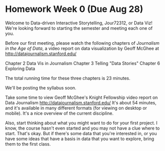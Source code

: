 # Homework Week 0 (Due Aug 28)

Welcome to Data-driven Interactive Storytelling, Jour72312, or Data Viz! We're looking forward to starting the semester and meeting each one of you.
 
Before our first meeting, please watch the following chapters of *Journalism in the Age of Data*, a video report on data visualization by Geoff McGhee at <http://datajournalism.stanford.edu/>
 
Chapter 2 Data Vis in Journalism
Chapter 3 Telling "Data Stories"
Chapter 6 Exploring Data
 
The total running time for these three chapters is 23 minutes.
 
We'll be posting the syllabus soon.


Take some time to view Geoff McGhee's Knight Fellowship video report on Data Journalism <http://datajournalism.stanford.edu/>
It's about 54 minutes, and it's available in many different formats (for viewing on desktop or mobile). It's a nice overview of the current discipline.

Also, start thinking about what you might want to do for your first project. I know, the course hasn't even started and you may not have a clue where to start. That's okay. But if there's some data that you're interested in, or you have some ideas that have a basis in data that you want to explore, bring them to the first class.


